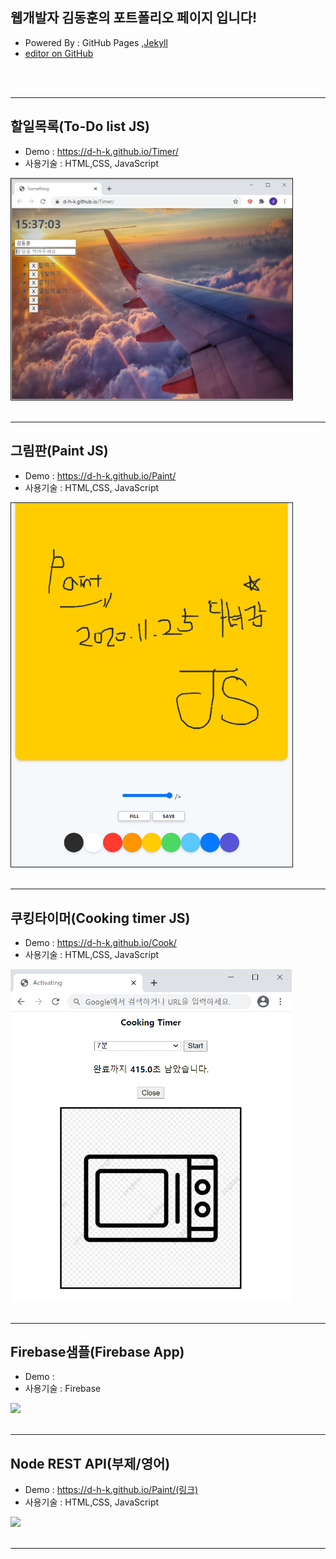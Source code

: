 ## 웹개발자 김동훈의 포트폴리오 페이지 입니다!
- Powered By : GitHub Pages ,[Jekyll](https://jekyllrb.com/) 
- [editor on GitHub](https://github.com/d-h-k/d-h-k.github.io/edit/main/index.md) 
<br>
<br>
<hr color=#4287f5 size="5px">


## 할일목록(To-Do list JS)
- Demo : https://d-h-k.github.io/Timer/
- 사용기술 : HTML,CSS, JavaScript
<img src="/img/Todo.png" width="450" border="1px">
<br>
<br>
<hr color=#4287f5 size="5px">


## 그림판(Paint JS)
- Demo : https://d-h-k.github.io/Paint/
- 사용기술 : HTML,CSS, JavaScript
<img src="/img/jspaintpic.png" width="450" border="1px">
<br>
<br>

<hr size="5px">



## 쿠킹타이머(Cooking timer JS)
- Demo : https://d-h-k.github.io/Cook/
- 사용기술 : HTML,CSS, JavaScript
<img src="/img/ctimer.png" width="450" >
<br>
<br>

<hr size="5px">


## Firebase샘플(Firebase App)
- Demo : 
- 사용기술 : Firebase
<img src="/img/@@이미지위치@@@" width="450" >
<br>
<br>

<hr size="5px">


## Node REST API(부제/영어)
- Demo : https://d-h-k.github.io/Paint/(링크)
- 사용기술 : HTML,CSS, JavaScript
<img src="/img/@@이미지위치@@@" width="450" >
<br>
<br>

<hr size="5px">



<!--- 
//저장





<hr color=#4287f5 size="5px">
<img src="/img/jspaintpic.png" width="450" >
{: width="100" height="100"}



POST 템플릿


## 제목(부제/영어)
- Demo : https://d-h-k.github.io/Paint/(링크)
- 사용기술 : HTML,CSS, JavaScript
<img src="/img/@@이미지위치@@@" width="450" >
<br>
<br>

<hr size="5px">



--->



